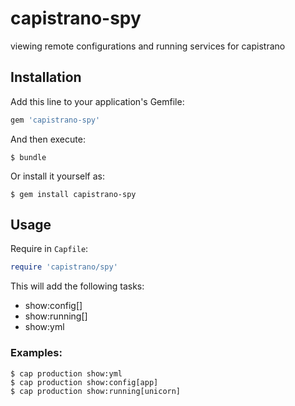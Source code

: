 # capistrano-spy

viewing remote configurations and running services for capistrano

## Installation

Add this line to your application's Gemfile:

```ruby
gem 'capistrano-spy'
```

And then execute:

    $ bundle

Or install it yourself as:

    $ gem install capistrano-spy


## Usage

Require in `Capfile`:

```ruby
require 'capistrano/spy'
```

This will add the following tasks:
* show:config[]
* show:running[]
* show:yml

### Examples:

    $ cap production show:yml
    $ cap production show:config[app]
    $ cap production show:running[unicorn]